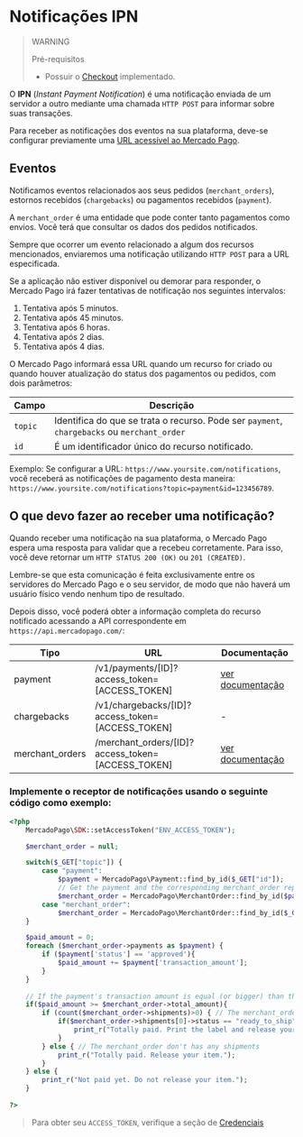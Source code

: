 # Notificações IPN

> WARNING
>
> Pré-requisitos
>
> * Possuir o [Checkout](/guides/payments/web-checkout/introduction.pt.md) implementado.

O **IPN** (_Instant Payment Notification_) é uma notificação enviada de um servidor a outro mediante uma chamada `HTTP POST` para informar sobre suas transações.

Para receber as notificações dos eventos na sua plataforma, deve-se configurar previamente uma [URL acessível ao Mercado Pago](https://www.mercadopago.com.ar/herramientas/notificaciones).


## Eventos

Notificamos eventos relacionados aos seus pedidos (`merchant_orders`), estornos recebidos (`chargebacks`) ou pagamentos recebidos (`payment`).

A `merchant_order` é uma entidade que pode conter tanto pagamentos como envios. Você terá que consultar os dados dos pedidos notificados.

Sempre que ocorrer um evento relacionado a algum dos recursos mencionados, enviaremos uma notificação utilizando `HTTP POST` para a URL especificada.

Se a aplicação não estiver disponível ou demorar para responder, o Mercado Pago irá fazer tentativas de notificação nos seguintes intervalos:

1. Tentativa após 5 minutos.
2. Tentativa após 45 minutos.
3. Tentativa após 6 horas.
4. Tentativa após 2 dias.
5. Tentativa após 4 dias.

O Mercado Pago informará essa URL quando um recurso for criado ou quando houver atualização do status dos pagamentos ou pedidos, com dois parâmetros:

| Campo 		| Descrição   				 |
| ---- 		| ---- 				 |
| `topic` | Identifica do que se trata o recurso. Pode ser `payment`, `chargebacks` ou `merchant_order ` |
| `id` | É um identificador único do recurso notificado. |

Exemplo: Se configurar a URL: `https://www.yoursite.com/notifications`, você receberá as notificações de pagamento desta maneira: `https://www.yoursite.com/notifications?topic=payment&id=123456789`.

## O que devo fazer ao receber uma notificação?

Quando receber uma notificação na sua plataforma, o Mercado Pago espera uma resposta para validar que a recebeu corretamente. Para isso, você deve retornar um `HTTP STATUS 200 (OK)` ou `201 (CREATED)`.

Lembre-se que esta comunicação é feita exclusivamente entre os servidores do Mercado Pago e o seu servidor, de modo que não haverá um usuário físico vendo nenhum tipo de resultado.

Depois disso, você poderá obter a informação completa do recurso notificado acessando a API correspondente em `https://api.mercadopago.com/`:

Tipo               | URL                                                         | Documentação
------------------ | ----------------------------------------------------------- | --------------------
payment            | /v1/payments/[ID]?access\_token=[ACCESS\_TOKEN] | [ver documentação](https://www.mercadopago.com.ar/developers/pt/reference/payments/_payments_id/get/)
chargebacks    	   | /v1/chargebacks/[ID]?access\_token=[ACCESS\_TOKEN]| -
merchant_orders    | /merchant\_orders/[ID]?access\_token=[ACCESS\_TOKEN]           | [ver documentação](https://www.mercadopago.com.ar/developers/pt/reference/merchant_orders/_merchant_orders_id/get/)


### Implemente o receptor de notificações usando o seguinte código como exemplo:

```php
<?php
	MercadoPago\SDK::setAccessToken("ENV_ACCESS_TOKEN");

	$merchant_order = null;

	switch($_GET["topic"]) {
		case "payment":
			$payment = MercadoPago\Payment::find_by_id($_GET["id"]);
			// Get the payment and the corresponding merchant_order reported by the IPN.
			$merchant_order = MercadoPago\MerchantOrder::find_by_id($payment->order_id;
		case "merchant_order":
			$merchant_order = MercadoPago\MerchantOrder::find_by_id($_GET["id"]);
	}

	$paid_amount = 0;
	foreach ($merchant_order->payments as $payment) {	
		if ($payment['status'] == 'approved'){
			$paid_amount += $payment['transaction_amount'];
		}
	}
	
	// If the payment's transaction amount is equal (or bigger) than the merchant_order's amount you can release your items
	if($paid_amount >= $merchant_order->total_amount){
		if (count($merchant_order->shipments)>0) { // The merchant_order has shipments
			if($merchant_order->shipments[0]->status == "ready_to_ship") {
				print_r("Totally paid. Print the label and release your item.");
			}
		} else { // The merchant_order don't has any shipments
			print_r("Totally paid. Release your item.");
		}
	} else {
		print_r("Not paid yet. Do not release your item.");
	}
	
?>
```

> Para obter seu `ACCESS_TOKEN`, verifique a seção de [Credenciais](https://www.mercadopago.com.ar/account/credentials?type=basic)

